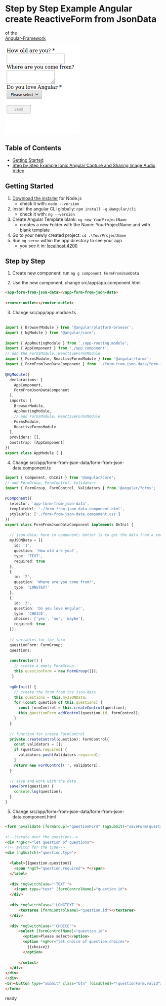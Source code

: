 # Step by Step Example Angular create ReactiveForm from JsonData

of the  
[Angular-Framework](https://angular.io/)

![Screenshot](src/assets/angular_create_reactive_form_from_json_data.png)

## Table of Contents

- [Getting Started](#getting-started)
- [Step by Step Example Ionic Angular Capture and Sharing Image Audio Video](#step-by-step)

## Getting Started

1. [Download the installer](https://nodejs.org/) for Node.js
   - check it with: `node --version`
2. Install the angular CLI globally: `npm install -g @angular/cli`
   - check it with: `ng --version`
3. Create Angular Template blank: `ng new YourProjectName`
   - creates a new Folder with the Name: YourProjectName and with blank template
4. Go to your newly created project: `cd .\YourProjectName`
5. Run `ng serve` within the app directory to see your app
   - you see it in: [localhost:4200](http://localhost:4200)


## Step by Step

1. Create new component:
run `ng g component FormFromJsonData`

2. Use the new component, change src/app/app.component.html

```html
<app-form-from-json-data></app-form-from-json-data>

<router-outlet></router-outlet>
```

3. Change src/app/app.module.ts

```typescript

import { BrowserModule } from '@angular/platform-browser';
import { NgModule } from '@angular/core';

import { AppRoutingModule } from './app-routing.module';
import { AppComponent } from './app.component';
// add the FormsModule, ReactiveFormsModule
import { FormsModule, ReactiveFormsModule } from '@angular/forms';
import { FormFromJsonDataComponent } from './form-from-json-data/form-from-json-data.component';

@NgModule({
  declarations: [
    AppComponent,
    FormFromJsonDataComponent
  ],
  imports: [
    BrowserModule,
    AppRoutingModule,
    // add FormsModule, ReactiveFormsModule
    FormsModule,
    ReactiveFormsModule
  ],
  providers: [],
  bootstrap: [AppComponent]
})
export class AppModule { }


```

4. Change src/app/form-from-json-data/form-from-json-data.component.ts

```typescript
import { Component, OnInit } from '@angular/core';
// add FormGroup, FormControl, Validators
import { FormGroup, FormControl, Validators } from '@angular/forms';

@Component({
  selector: 'app-form-from-json-data',
  templateUrl: './form-from-json-data.component.html',
  styleUrls: ['./form-from-json-data.component.css']
})
export class FormFromJsonDataComponent implements OnInit {

  // json-data; here in component; better is to get the data from a service
  myJSONData = [{
    id: '1',
    question: 'How old are you?',
    type: 'TEXT',
    required: true
  },
  {
    id: '2',
    question: 'Where are you come from?',
    type: 'LONGTEXT'
  },
  {
    id: '3',
    question: 'Do you love Angular',
    type: 'CHOICE',
    choices: ['yes', 'no', 'maybe'],
    required: true
  }];

  // variables for the form
  questionForm: FormGroup;
  questions;

  constructor() {
    // create a empty FormGroup
    this.questionForm = new FormGroup({});
   }

  ngOnInit() {
    // create the form from the json-data
    this.questions = this.myJSONData;
    for (const question of this.questions) {
      const formControl = this.createControl(question);
      this.questionForm.addControl(question.id, formControl);
    }
  }

  // function for create FormControl
  private createControl(question): FormControl{
    const validators = [];
    if (question.required) {
      validators.push(Validators.required);
    }
    return new FormControl('', validators);
  }

  // save and work with the data
  saveForm(question) {
    console.log(question);
  }
}

```

5. Change src/app/form-from-json-data/form-from-json-data.component.html

```html
<form novalidate [formGroup]="questionForm" (ngSubmit)="saveForm(questionForm.value)">

<!--iterate over the questions-->
<div *ngFor="let question of questions">
<!-- switch for the type-->
<div [ngSwitch]="question.type">

  <label>{{question.question}}
    <span *ngIf="question.required"> *</span>
  </label>

  <div *ngSwitchCase="'TEXT'">
    <input type="text" [formControlName]="question.id">
  </div>

  <div *ngSwitchCase="'LONGTEXT'">
      <textarea [formControlName]="question.id"></textarea>
  </div>

  <div *ngSwitchCase="'CHOICE'">
      <select [formControlName]="question.id">
        <option>Please select</option>
        <option *ngFor="let choice of question.choices">
          {{choice}}
        </option>

      </select>
  </div>
</div>
</div>
<br><button type="submit" class="btn" [disabled]="!questionForm.valid">Send</button>
</form>

```

ready



